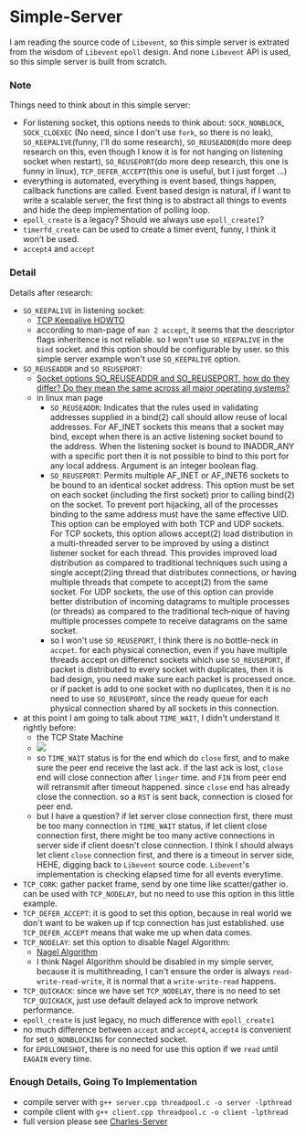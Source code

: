 # Simple-Server
I am reading the source code of `Libevent`, so this simple server is extrated from the wisdom of `Libevent` `epoll` design. And none `Libevent` API is used, so this simple server is built from scratch.

### Note
Things need to think about in this simple server:
 - For listening socket, this options needs to think about: `SOCK_NONBLOCK`, `SOCK_CLOEXEC` (No need, since I don't use `fork`, so there is no leak), `SO_KEEPALIVE`(funny, I'll do some research), `SO_REUSEADDR`(do more deep research on this, even though I know it is for not hanging on listening socket when restart), `SO_REUSEPORT`(do more deep research, this one is funny in linux), `TCP_DEFER_ACCEPT`(this one is useful, but I just forget ...)
 - everything is automated, everything is event based, things happen, callback functions are called. Event based design is natural, if I want to write a scalable server, the first thing is to abstract all things to events and hide the deep implementation of polling loop.
 - `epoll_create` is a legacy? Should we always use `epoll_create1`?
 - `timerfd_create` can be used to create a timer event, funny, I think it won't be used.
 - `accept4` and `accept`

### Detail
Details after research:
 - `SO_KEEPALIVE` in listening socket: 
   + [TCP Keepalive HOWTO](http://tldp.org/HOWTO/html_single/TCP-Keepalive-HOWTO/)
   + according to man-page of `man 2 accept`, it seems that the descriptor flags inheritence is not reliable. so I won't use `SO_KEEPALIVE` in the `bind` socket. and this option should be configurable by user. so this simple server example won't use `SO_KEEPALIVE` option.
 - `SO_REUSEADDR` and `SO_REUSEPORT`:
   + [Socket options SO_REUSEADDR and SO_REUSEPORT, how do they differ? Do they mean the same across all major operating systems?](http://stackoverflow.com/questions/14388706/socket-options-so-reuseaddr-and-so-reuseport-how-do-they-differ-do-they-mean-t)
   + in linux man page
     - `SO_REUSEADDR`: Indicates that the rules used in validating addresses supplied in a bind(2) call should allow reuse of local addresses. For AF_INET sockets this means that a socket may bind, except when there is an active listening socket bound to the address.   When the listening socket is bound to INADDR_ANY with a specific port then it is not possible to bind to this port for any local address.  Argument is an integer boolean flag. 
     - `SO_REUSEPORT`:  Permits multiple AF_INET or AF_INET6 sockets to be bound to an identical socket address. This option must be set on each socket (including the first socket) prior to  calling bind(2) on the socket. To prevent port hijacking, all of the processes binding to the same address must have the same effective UID. This option can be employed with both TCP and UDP sockets. For TCP sockets, this option allows accept(2) load distribution in a multi-threaded server to be improved by using a distinct listener socket for each  thread.  This provides improved load distribution as compared to traditional techniques such using a single accept(2)ing thread that distributes connections, or having multiple threads that compete to accept(2) from the same socket. For UDP sockets, the use of this option can provide better distribution of incoming datagrams to multiple processes (or threads) as compared to the  traditional  tech‐nique of having multiple processes compete to receive datagrams on the same socket.
     - so I won't use `SO_REUSEPORT`, I think there is no bottle-neck in `accpet`. for each physical connection, even if you have multiple threads accept on differenct sockets which use `SO_REUSEPORT`, if packet is distributed to every socket with duplicates, then it is bad design, you need make sure each packet is processed once. or if packet is add to one socket with no duplicates, then it is no need to use `SO_REUSEPORT`, since the ready queue for each physical connection shared by all sockets in this connection. 
 - at this point I am going to talk about `TIME_WAIT`, I didn't understand it rightly before:
   + the TCP State Machine
   + <img src="http://tcpipguide.com/free/diagrams/tcpfsm.png" />
   + so `TIME_WAIT` status is for the end which do `close` first, and to make sure the peer end receive the last ack. if the last ack is lost, `close` end will close connection after `linger` time. and `FIN` from peer end will retransmit after timeout happened. since `close` end has already close the connection. so a `RST` is sent back, connection is closed for peer end.
   + but I have a question? if let server close connection first, there must be too many connection in `TIME_WAIT` status, if let client close connection first, there might be too many active connections in server side if client doesn't close connection. I think I should always let client `close` connection first, and there is a timeout in server side, HEHE, digging back to `Libevent` source code. `Libevent`'s implementation is checking elapsed time for all events everytime.
 - `TCP_CORK`: gather packet frame, send by one time like scatter/gather io. can be used with `TCP_NODELAY`, but no need to use this option in this little example.
 - `TCP_DEFER_ACCEPT`: it is good to set this option, because in real world we don't want to be waken up if tcp connection has just established. use `TCP_DEFER_ACCEPT` means that wake me up when data comes.
 - `TCP_NODELAY`: set this option to disable Nagel Algorithm:
   + [Nagel Algorithm](https://en.wikipedia.org/wiki/Nagle%27s_algorithm)
   + I think Nagel Algorithm should be disabled in my simple server, because it is multithreading, I can't ensure the order is always `read-write-read-write`, it is normal that a `write-write-read` happens. 
 - `TCP_QUICKACK`: since we have set `TCP_NODELAY`, there is no need to set `TCP_QUICKACK`, just use default delayed ack to improve network performance.
 - `epoll_create` is just legacy, no much difference with `epoll_create1`
 - no much difference between `accept` and `accept4`, `accept4` is convenient for set `O_NONBLOCKING` for connected socket.
 - for `EPOLLONESHOT`, there is no need for use this option if we `read` until `EAGAIN` every time.
 
### Enough Details, Going To Implementation
 - compile server with `g++ server.cpp threadpool.c -o server -lpthread`  
 - compile client with `g++ client.cpp threadpool.c -o client -lpthread`
 - full version please see [Charles-Server](https://github.com/linghuazaii/Charles-Server)
